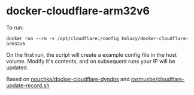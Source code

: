 # docker-cloudflare-arm32v6

To run:
```
docker run --rm -v /opt/cloudflare:/config kmlucy/docker-cloudflare-arm32v6
```

On the first run, the script will create a example config file in the host volume. Modify it's contents, and on subsequent runs your IP will be updated.

Based on [nouchka/docker-cloudflare-dyndns](https://github.com/nouchka/docker-cloudflare-dyndns) and [rasmusbe/cloudflare-update-record.sh](https://gist.github.com/rasmusbe/fc2e270095f1a3b41348)
